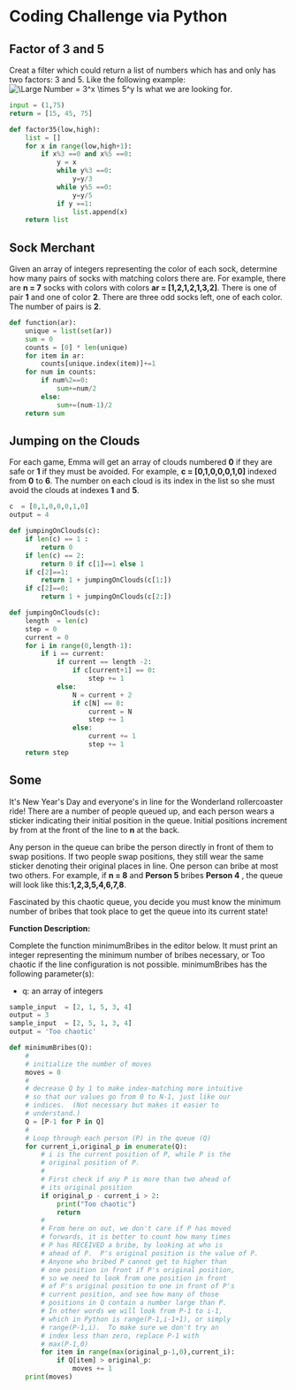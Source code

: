 # Coding Challenge via Python

## Factor of 3 and 5

Creat a filter which could return a list of numbers which has and only has two factors: 3 and 5. Like the following example: <img src="https://latex.codecogs.com/svg.latex?\Large&space;Number=3^x\times5^y" title="\Large Number = 3^x \times 5^y"/> Is what we are looking for.

```python
input = (1,75)
return = [15, 45, 75]
```

```python
def factor35(low,high):
    list = []
    for x in range(low,high+1):
        if x%3 ==0 and x%5 ==0:
            y = x
            while y%3 ==0:
                y=y/3
            while y%5 ==0:
                y=y/5
            if y ==1:
                list.append(x)
    return list
```

## Sock Merchant

Given an array of integers representing the color of each sock, determine how many pairs of socks with matching colors there are. For example, there are **n = 7** socks with colors with colors **ar = [1,2,1,2,1,3,2]**. There is one of pair **1** and one of color **2**. There are three odd socks left, one of each color. The number of pairs is **2**.

```python
def function(ar):
    unique = list(set(ar))
    sum = 0
    counts = [0] * len(unique)
    for item in ar:
        counts[unique.index(item)]+=1
    for num in counts:
        if num%2==0:
            sum+=num/2
        else:
            sum+=(num-1)/2
    return sum
```

## Jumping on the Clouds

For each game, Emma will get an array of clouds numbered **0** if they are safe or **1** if they must be avoided. For example, **c = [0,1,0,0,0,1,0]** indexed from **0** to **6**. The number on each cloud is its index in the list so she must avoid the clouds at indexes  **1** and **5**. 

```python
c  = [0,1,0,0,0,1,0]
output = 4
```

```python
def jumpingOnClouds(c):
    if len(c) == 1 : 
        return 0
    if len(c) == 2: 
        return 0 if c[1]==1 else 1
    if c[2]==1: 
        return 1 + jumpingOnClouds(c[1:])
    if c[2]==0:
        return 1 + jumpingOnClouds(c[2:])

```

```python
def jumpingOnClouds(c):
    length  = len(c)
    step = 0
    current = 0
    for i in range(0,length-1): 
        if i == current:
            if current == length -2:
                if c[current+1] == 0:
                    step += 1
            else:
                N = current + 2
                if c[N] == 0:
                    current = N
                    step += 1
                else:
                    current += 1
                    step += 1
    return step
```

## Some

It's New Year's Day and everyone's in line for the Wonderland rollercoaster ride! There are a number of people queued up, and each person wears a sticker indicating their initial position in the queue. Initial positions increment by  from  at the front of the line to  **n** at the back.

Any person in the queue can bribe the person directly in front of them to swap positions. If two people swap positions, they still wear the same sticker denoting their original places in line. One person can bribe at most two others. For example, if **n = 8** and **Person 5** bribes **Person 4** , the queue will look like this:**1,2,3,5,4,6,7,8**.

Fascinated by this chaotic queue, you decide you must know the minimum number of bribes that took place to get the queue into its current state!

**Function Description:**

Complete the function minimumBribes in the editor below. It must print an integer representing the minimum number of bribes necessary, or Too chaotic if the line configuration is not possible.
minimumBribes has the following parameter(s):
- q: an array of integers

```python
sample_input  = [2, 1, 5, 3, 4]
output = 3
sample_input  = [2, 5, 1, 3, 4]
output = 'Too chaotic'
```

```python
def minimumBribes(Q):
    #
    # initialize the number of moves
    moves = 0 
    #
    # decrease Q by 1 to make index-matching more intuitive
    # so that our values go from 0 to N-1, just like our
    # indices.  (Not necessary but makes it easier to
    # understand.)
    Q = [P-1 for P in Q]
    #
    # Loop through each person (P) in the queue (Q)
    for current_i,original_p in enumerate(Q):
        # i is the current position of P, while P is the
        # original position of P.
        #
        # First check if any P is more than two ahead of 
        # its original position
        if original_p - current_i > 2:
            print("Too chaotic")
            return
        #
        # From here on out, we don't care if P has moved
        # forwards, it is better to count how many times
        # P has RECEIVED a bribe, by looking at who is
        # ahead of P.  P's original position is the value of P.
        # Anyone who bribed P cannot get to higher than
        # one position in front if P's original position,
        # so we need to look from one position in front
        # of P's original position to one in front of P's
        # current position, and see how many of those 
        # positions in Q contain a number large than P.
        # In other words we will look from P-1 to i-1,
        # which in Python is range(P-1,i-1+1), or simply
        # range(P-1,i).  To make sure we don't try an
        # index less than zero, replace P-1 with
        # max(P-1,0)
        for item in range(max(original_p-1,0),current_i):
            if Q[item] > original_p:
                moves += 1
    print(moves)
```

